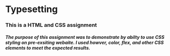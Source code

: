 # Typesetting
### This is a HTML and CSS assignment
##### The purpose of this assignment was to demonstrate by abilty to use CSS styling on pre-exsiting webaite. I used howver, color, flex, and other CSS elements to meet the expected results.
